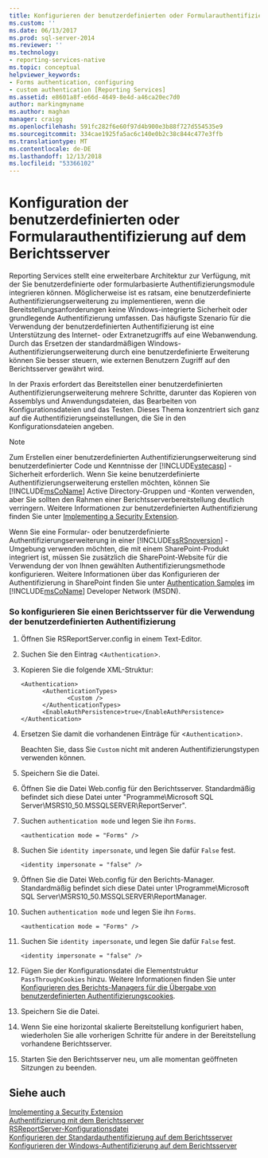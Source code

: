 ```yaml
---
title: Konfigurieren der benutzerdefinierten oder Formularauthentifizierung auf dem Berichtsserver | Microsoft-Dokumentation
ms.custom: ''
ms.date: 06/13/2017
ms.prod: sql-server-2014
ms.reviewer: ''
ms.technology:
- reporting-services-native
ms.topic: conceptual
helpviewer_keywords:
- Forms authentication, configuring
- custom authentication [Reporting Services]
ms.assetid: e8601a8f-e66d-4649-8e4d-a46ca20ec7d0
author: markingmyname
ms.author: maghan
manager: craigg
ms.openlocfilehash: 591fc282f6e60f97d4b900e3b88f727d554535e9
ms.sourcegitcommit: 334cae1925fa5ac6c140e0b2c38c844c477e3ffb
ms.translationtype: MT
ms.contentlocale: de-DE
ms.lasthandoff: 12/13/2018
ms.locfileid: "53366102"
---
```

# <a name="configure-custom-or-forms-authentication-on-the-report-server"></a>Konfiguration der benutzerdefinierten oder Formularauthentifizierung auf dem Berichtsserver
  Reporting Services stellt eine erweiterbare Architektur zur Verfügung, mit der Sie benutzerdefinierte oder formularbasierte Authentifizierungsmodule integrieren können. Möglicherweise ist es ratsam, eine benutzerdefinierte Authentifizierungserweiterung zu implementieren, wenn die Bereitstellungsanforderungen keine Windows-integrierte Sicherheit oder grundlegende Authentifizierung umfassen. Das häufigste Szenario für die Verwendung der benutzerdefinierten Authentifizierung ist eine Unterstützung des Internet- oder Extranetzugriffs auf eine Webanwendung. Durch das Ersetzen der standardmäßigen Windows-Authentifizierungserweiterung durch eine benutzerdefinierte Erweiterung können Sie besser steuern, wie externen Benutzern Zugriff auf den Berichtsserver gewährt wird.  
  
 In der Praxis erfordert das Bereitstellen einer benutzerdefinierten Authentifizierungserweiterung mehrere Schritte, darunter das Kopieren von Assemblys und Anwendungsdateien, das Bearbeiten von Konfigurationsdateien und das Testen. Dieses Thema konzentriert sich ganz auf die Authentifizierungseinstellungen, die Sie in den Konfigurationsdateien angeben.  
  
> [!NOTE]  
>  Zum Erstellen einer benutzerdefinierten Authentifizierungserweiterung sind benutzerdefinierter Code und Kenntnisse der [!INCLUDE[vstecasp](../../includes/vstecasp-md.md)] -Sicherheit erforderlich. Wenn Sie keine benutzerdefinierte Authentifizierungserweiterung erstellen möchten, können Sie [!INCLUDE[msCoName](../../includes/msconame-md.md)] Active Directory-Gruppen und -Konten verwenden, aber Sie sollten den Rahmen einer Berichtsserverbereitstellung deutlich verringern. Weitere Informationen zur benutzerdefinierten Authentifizierung finden Sie unter [Implementing a Security Extension](../extensions/security-extension/implementing-a-security-extension.md).  
  
 Wenn Sie eine Formular- oder benutzerdefinierte Authentifizierungserweiterung in einer [!INCLUDE[ssRSnoversion](../../includes/ssrsnoversion-md.md)] -Umgebung verwenden möchten, die mit einem SharePoint-Produkt integriert ist, müssen Sie zusätzlich die SharePoint-Website für die Verwendung der von Ihnen gewählten Authentifizierungsmethode konfigurieren. Weitere Informationen über das Konfigurieren der Authentifizierung in SharePoint finden Sie unter [Authentication Samples](https://go.microsoft.com/fwlink/?LinkId=115575) im [!INCLUDE[msCoName](../../includes/msconame-md.md)] Developer Network (MSDN).  
  
### <a name="to-configure-a-report-server-to-use-custom-authentication"></a>So konfigurieren Sie einen Berichtsserver für die Verwendung der benutzerdefinierten Authentifizierung  
  
1.  Öffnen Sie RSReportServer.config in einem Text-Editor.  
  
2.  Suchen Sie den Eintrag <`Authentication`>.  
  
3.  Kopieren Sie die folgende XML-Struktur:  
  
    ```  
    <Authentication>  
          <AuthenticationTypes>  
                 <Custom />  
          </AuthenticationTypes>  
          <EnableAuthPersistence>true</EnableAuthPersistence>  
    </Authentication>  
    ```  
  
4.  Ersetzen Sie damit die vorhandenen Einträge für <`Authentication`>.  
  
     Beachten Sie, dass Sie `Custom` nicht mit anderen Authentifizierungstypen verwenden können.  
  
5.  Speichern Sie die Datei.  
  
6.  Öffnen Sie die Datei Web.config für den Berichtsserver. Standardmäßig befindet sich diese Datei unter "Programme\Microsoft SQL Server\MSRS10_50.MSSQLSERVER\ReportServer".  
  
7.  Suchen `authentication mode` und legen Sie ihn `Forms`.  
  
    ```  
    <authentication mode = "Forms" />  
    ```  
  
8.  Suchen Sie `identity impersonate`, und legen Sie dafür `False` fest.  
  
    ```  
    <identity impersonate = "false" />  
    ```  
  
9. Öffnen Sie die Datei Web.config für den Berichts-Manager. Standardmäßig befindet sich diese Datei unter \Programme\Microsoft SQL Server\MSRS10_50.MSSQLSERVER\ReportManager.  
  
10. Suchen `authentication mode` und legen Sie ihn `Forms`.  
  
    ```  
    <authentication mode = "Forms" />  
    ```  
  
11. Suchen Sie `identity impersonate`, und legen Sie dafür `False` fest.  
  
    ```  
    <identity impersonate = "false" />  
    ```  
  
12. Fügen Sie der Konfigurationsdatei die Elementstruktur `PassThroughCookies` hinzu. Weitere Informationen finden Sie unter [Konfigurieren des Berichts-Managers für die Übergabe von benutzerdefinierten Authentifizierungscookies](configure-the-web-portal-to-pass-custom-authentication-cookies.md).  
  
13. Speichern Sie die Datei.  
  
14. Wenn Sie eine horizontal skalierte Bereitstellung konfiguriert haben, wiederholen Sie alle vorherigen Schritte für andere in der Bereitstellung vorhandene Berichtsserver.  
  
15. Starten Sie den Berichtsserver neu, um alle momentan geöffneten Sitzungen zu beenden.  
  
## <a name="see-also"></a>Siehe auch  
 [Implementing a Security Extension](../extensions/security-extension/implementing-a-security-extension.md)   
 [Authentifizierung mit dem Berichtsserver](authentication-with-the-report-server.md)   
 [RSReportServer-Konfigurationsdatei](../report-server/rsreportserver-config-configuration-file.md)   
 [Konfigurieren der Standardauthentifizierung auf dem Berichtsserver](configure-basic-authentication-on-the-report-server.md)   
 [Konfigurieren der Windows-Authentifizierung auf dem Berichtsserver](configure-windows-authentication-on-the-report-server.md)  
  
  
